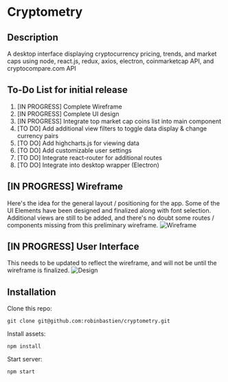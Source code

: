 # Cryptometry

## Description
A desktop interface displaying cryptocurrency pricing, trends, and market caps using node, react.js, redux, axios, electron, coinmarketcap API, and cryptocompare.com API

## To-Do List for initial release
  1. [IN PROGRESS] Complete Wireframe
  2. [IN PROGRESS] Complete UI design
  3. [IN PROGRESS] Integrate top market cap coins list into main component
  4. [TO DO] Add additional view filters to toggle data display & change currency pairs
  5. [TO DO] Add highcharts.js for viewing data
  6. [TO DO] Add customizable user settings
  7. [TO DO] Integrate react-router for additional routes
  8. [TO DO] Integrate into desktop wrapper (Electron)

## [IN PROGRESS] Wireframe
Here's the idea for the general layout / positioning for the app. Some of the UI Elements have been designed and finalized along with font selection. Additional views are still to be added, and there's no doubt some routes / components missing from this preliminary wireframe.
![Wireframe](https://github.com/robinbastien/cryptometry/blob/master/src/assets/images/wireframe-preview.jpg)

## [IN PROGRESS] User Interface
This needs to be updated to reflect the wireframe, and will not be until the wireframe is finalized.
![Design](https://github.com/robinbastien/cryptometry/blob/master/src/assets/images/design-preview.jpg)

## Installation
Clone this repo:
```
git clone git@github.com:robinbastien/cryptometry.git
```

Install assets:
```
npm install
```

Start server:
```
npm start
```
